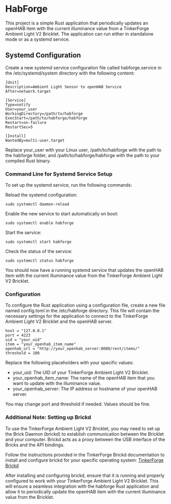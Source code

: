 # HabForge

This project is a simple Rust application that periodically updates an openHAB item with the current illuminance value from a TinkerForge Ambient Light V2 Bricklet. The application can run either in standalone mode or as a systemd service.

## Systemd Configuration

Create a new systemd service configuration file called habforge.service in the /etc/systemd/system directory with the following content:

```
[Unit]
Description=Ambient Light Sensor to openHAB Service
After=network.target

[Service]
Type=notify
User=your_user
WorkingDirectory=/path/to/habforge
ExecStart=/path/to/habforge/habforge
Restart=on-failure
RestartSec=5

[Install]
WantedBy=multi-user.target
```

Replace your_user with your Linux user, /path/to/habforge with the path to the habforge folder, and /path/to/habforge/habforge with the path to your compiled Rust binary.

### Command Line for Systemd Service Setup

To set up the systemd service, run the following commands:

Reload the systemd configuration:

    sudo systemctl daemon-reload

Enable the new service to start automatically on boot:

    sudo systemctl enable habforge

Start the service:

    sudo systemctl start habforge

Check the status of the service:

    sudo systemctl status habforge

You should now have a running systemd service that updates the openHAB item with the current illuminance value from the TinkerForge Ambient Light V2 Bricklet.

### Configuration

To configure the Rust application using a configuration file, create a new file named config.toml in the /etc/habforge directory. This file will contain the necessary settings for the application to connect to the TinkerForge Ambient Light V2 Bricklet and the openHAB server.

```
host = "127.0.0.1"
port = 4223
uid = "your_uid"
item = "your_openhab_item_name"
openhab_url = "http://your_openhab_server:8080/rest/items/"
threshold = 100
```

Replace the following placeholders with your specific values:

- your_uid: The UID of your TinkerForge Ambient Light V2 Bricklet.
- your_openhab_item_name: The name of the openHAB item that you want to update with the illuminance value.
- your_openhab_server: The IP address or hostname of your openHAB server.

You may change port and threshold if needed. Values should be fine.



### Additional Note: Setting up Brickd

To use the TinkerForge Ambient Light V2 Bricklet, you may need to set up the Brick Daemon (brickd) to establish communication between the Bricklet and your computer. Brickd acts as a proxy between the USB interface of the Bricks and the API bindings.

Follow the instructions provided in the TinkerForge Brickd documentation to install and configure brickd for your specific operating system: [TinkerForge Brickd](https://www.tinkerforge.com/en/doc/Software/Brickd.html)

After installing and configuring brickd, ensure that it is running and properly configured to work with your TinkerForge Ambient Light V2 Bricklet. This will ensure a seamless integration with the habforge Rust application and allow it to periodically update the openHAB item with the current illuminance value from the Bricklet.


